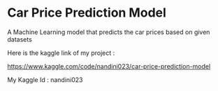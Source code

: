# Car Price Prediction Model
A Machine Learning model that predicts the car prices based on given datasets

Here is the kaggle link of my project :

https://www.kaggle.com/code/nandini023/car-price-prediction-model

My Kaggle Id : nandini023
